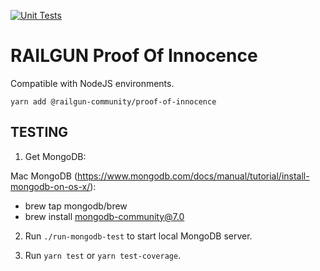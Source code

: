 [![Unit Tests](https://github.com/Railgun-Community/proof-of-innocence/actions/workflows/unit-tests.yml/badge.svg?branch=main)](https://github.com/Railgun-Community/proof-of-innocence/actions)

# RAILGUN Proof Of Innocence

Compatible with NodeJS environments.

`yarn add @railgun-community/proof-of-innocence`

## TESTING

1. Get MongoDB:

Mac MongoDB (https://www.mongodb.com/docs/manual/tutorial/install-mongodb-on-os-x/):

- brew tap mongodb/brew
- brew install mongodb-community@7.0

2. Run `./run-mongodb-test` to start local MongoDB server.

3. Run `yarn test` or `yarn test-coverage`.
